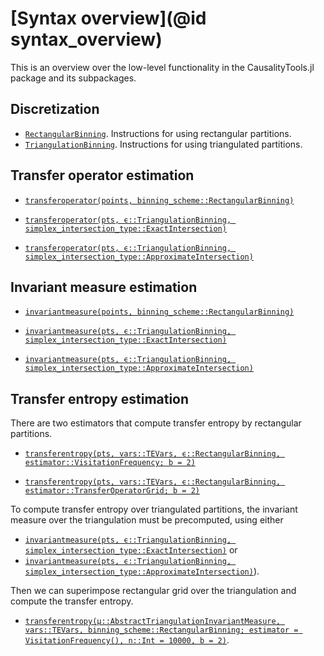 # [Syntax overview](@id syntax_overview)

This is an overview over the low-level functionality in the CausalityTools.jl package and its subpackages.

## Discretization

- [`RectangularBinning`](@ref). Instructions for using rectangular partitions.
- [`TriangulationBinning`](@ref). Instructions for using triangulated partitions.

## Transfer operator estimation

- [`transferoperator(points, binning_scheme::RectangularBinning)`](@ref)

- [`transferoperator(pts, ϵ::TriangulationBinning, simplex_intersection_type::ExactIntersection)`](@ref)

- [`transferoperator(pts, ϵ::TriangulationBinning, simplex_intersection_type::ApproximateIntersection)`](@ref)

## Invariant measure estimation

- [`invariantmeasure(points, binning_scheme::RectangularBinning)`](@ref)

- [`invariantmeasure(pts, ϵ::TriangulationBinning, simplex_intersection_type::ExactIntersection)`](@ref)

- [`invariantmeasure(pts, ϵ::TriangulationBinning, simplex_intersection_type::ApproximateIntersection)`](@ref)

## Transfer entropy estimation

There are two estimators that compute transfer entropy by rectangular partitions. 

- [`transferentropy(pts, vars::TEVars, ϵ::RectangularBinning, estimator::VisitationFrequency; b = 2)`](@ref)

- [`transferentropy(pts, vars::TEVars, ϵ::RectangularBinning, estimator::TransferOperatorGrid; b = 2)`](@ref)

To compute transfer entropy over triangulated partitions, the invariant measure over the 
triangulation must be precomputed, using either 

- [`invariantmeasure(pts, ϵ::TriangulationBinning, simplex_intersection_type::ExactIntersection)`](@ref) or 
- [`invariantmeasure(pts, ϵ::TriangulationBinning, simplex_intersection_type::ApproximateIntersection)`](@ref)).

Then we can superimpose rectangular grid over the triangulation and compute the transfer entropy.

- [`transferentropy(μ::AbstractTriangulationInvariantMeasure, vars::TEVars, binning_scheme::RectangularBinning; estimator = VisitationFrequency(), n::Int = 10000, b = 2)`](@ref).
